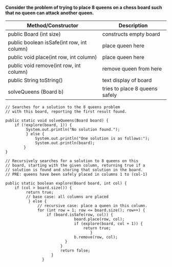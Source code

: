 

**Consider the problem of trying to place 8 queens on a chess board such that no queen can attack another queen.**


| Method/Constructor  | Description   |   
|---|---|
|  public Board (int size) | constructs empty board   |  
| public boolean isSafe(int row, int column)  | place queen here  |  
| public void place(int row, int column)  | place queen here   |   
| public void remove(int row, int column)  | remove queen from here   |   
| public String toString()  | text display of board |
| solveQueens (Board b)| tries to place 8 queens safely |


```
// Searches for a solution to the 8 queens problem
// with this board, reporting the first result found.

public static void solveQueens(Board board) {
    if (!explore(board, 1)) {
         System.out.println("No solution found.");
         } else {
             System.out.println("One solution is as follows:");
             System.out.println(board);
        }
}

```

```
// Recursively searches for a solution to 8 queens on this
// board, starting with the given column, returning true if a
// solution is found and storing that solution in the board.
// PRE: queens have been safely placed in columns 1 to (col-1)

public static boolean explore(Board board, int col) {
    if (col > board.size()) {
         return true;   
         // base case: all columns are placed
          } else {
              // recursive case: place a queen in this column.
              for (int row = 1; row <= board.size(); row++) {
                  if (board.isSafe(row, col)) {   
                              board.place(row, col);
                              if (explore(board, col + 1)) {  
                                  return true;
                                     }
                              b.remove(row, col);              
                          }
                        }
                        return false;   
                    }
                }
```
